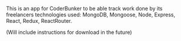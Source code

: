 This is an app for CoderBunker to be able track work done by its freelancers
technologies used: MongoDB, Mongoose, Node, Express, React, Redux, ReactRouter.

(Will include instructions for download in the future)
